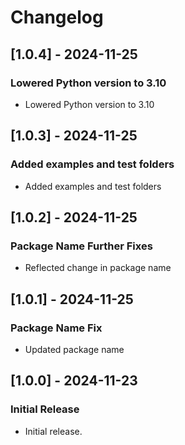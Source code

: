 # Changelog

## [1.0.4] - 2024-11-25

### Lowered Python version to 3.10

- Lowered Python version to 3.10

## [1.0.3] - 2024-11-25

### Added examples and test folders

- Added examples and test folders

## [1.0.2] - 2024-11-25

### Package Name Further Fixes

- Reflected change in package name

## [1.0.1] - 2024-11-25

### Package Name Fix

- Updated package name

## [1.0.0] - 2024-11-23

### Initial Release

- Initial release.
